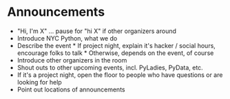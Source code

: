 Announcements
=============

* "Hi, I'm X" ... pause for "hi X" if other organizers around
* Introduce NYC Python, what we do
* Describe the event
        * If project night, explain it's hacker / social hours, encourage folks to talk
        * Otherwise, depends on the event, of course
* Introduce other organizers in the room 
* Shout outs to other upcoming events, incl. PyLadies, PyData, etc. 
* If it's a project night, open the floor to people who have questions or are looking for help
* Point out locations of announcements
